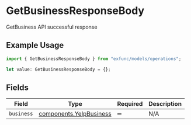 # GetBusinessResponseBody

GetBusiness API successful response

## Example Usage

```typescript
import { GetBusinessResponseBody } from "exfunc/models/operations";

let value: GetBusinessResponseBody = {};
```

## Fields

| Field                                                              | Type                                                               | Required                                                           | Description                                                        |
| ------------------------------------------------------------------ | ------------------------------------------------------------------ | ------------------------------------------------------------------ | ------------------------------------------------------------------ |
| `business`                                                         | [components.YelpBusiness](../../models/components/yelpbusiness.md) | :heavy_minus_sign:                                                 | N/A                                                                |